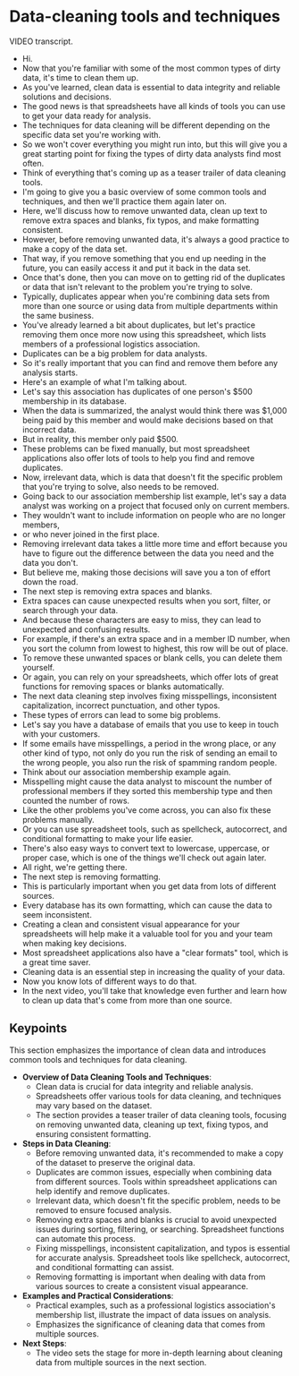 # Data-cleaning tools and techniques

VIDEO transcript.

- Hi.
- Now that you're familiar with some of the most common types of dirty data, it's time to clean them up.
- As you've learned, clean data is essential to data integrity and reliable solutions and decisions.
- The good news is that spreadsheets have all kinds of tools you can use to get your data ready for analysis.
- The techniques for data cleaning will be different depending on the specific data set you're working with.
- So we won't cover everything you might run into, but this will give you a great starting point for fixing the types of dirty data analysts find most often.
- Think of everything that's coming up as a teaser trailer of data cleaning tools.
- I'm going to give you a basic overview of some common tools and techniques, and then we'll practice them again later on.
- Here, we'll discuss how to remove unwanted data, clean up text to remove extra spaces and blanks, fix typos, and make formatting consistent.
- However, before removing unwanted data, it's always a good practice to make a copy of the data set.
- That way, if you remove something that you end up needing in the future, you can easily access it and put it back in the data set.
- Once that's done, then you can move on to getting rid of the duplicates or data that isn't relevant to the problem you're trying to solve.
- Typically, duplicates appear when you're combining data sets from more than one source or using data from multiple departments within the same business.
- You've already learned a bit about duplicates, but let's practice removing them once more now using this spreadsheet, which lists members of a professional logistics association.
- Duplicates can be a big problem for data analysts.
- So it's really important that you can find and remove them before any analysis starts.
- Here's an example of what I'm talking about.
- Let's say this association has duplicates of one person's $500 membership in its database.
- When the data is summarized, the analyst would think there was $1,000 being paid by this member and would make decisions based on that incorrect data.
- But in reality, this member only paid $500.
- These problems can be fixed manually, but most spreadsheet applications also offer lots of tools to help you find and remove duplicates.
- Now, irrelevant data, which is data that doesn't fit the specific problem that you're trying to solve, also needs to be removed.
- Going back to our association membership list example, let's say a data analyst was working on a project that focused only on current members.
- They wouldn't want to include information on people who are no longer members,
- or who never joined in the first place.
- Removing irrelevant data takes a little more time and effort because you have to figure out the difference between the data you need and the data you don't.
- But believe me, making those decisions will save you a ton of effort down the road.
- The next step is removing extra spaces and blanks.
- Extra spaces can cause unexpected results when you sort, filter, or search through your data.
- And because these characters are easy to miss, they can lead to unexpected and confusing results.
- For example, if there's an extra space and in a member ID number, when you sort the column from lowest to highest, this row will be out of place.
- To remove these unwanted spaces or blank cells, you can delete them yourself.
- Or again, you can rely on your spreadsheets, which offer lots of great functions for removing spaces or blanks automatically.
- The next data cleaning step involves fixing misspellings, inconsistent capitalization, incorrect punctuation, and other typos.
- These types of errors can lead to some big problems.
- Let's say you have a database of emails that you use to keep in touch with your customers.
- If some emails have misspellings, a period in the wrong place, or any other kind of typo, not only do you run the risk of sending an email to the wrong people, you also run the risk of spamming random people.
- Think about our association membership example again.
- Misspelling might cause the data analyst to miscount the number of professional members if they sorted this membership type and then counted the number of rows.
- Like the other problems you've come across, you can also fix these problems manually.
- Or you can use spreadsheet tools, such as spellcheck, autocorrect, and conditional formatting to make your life easier.
- There's also easy ways to convert text to lowercase, uppercase, or proper case, which is one of the things we'll check out again later.
- All right, we're getting there.
- The next step is removing formatting.
- This is particularly important when you get data from lots of different sources.
- Every database has its own formatting, which can cause the data to seem inconsistent.
- Creating a clean and consistent visual appearance for your spreadsheets will help make it a valuable tool for you and your team when making key decisions.
- Most spreadsheet applications also have a "clear formats" tool, which is a great time saver.
- Cleaning data is an essential step in increasing the quality of your data.
- Now you know lots of different ways to do that.
- In the next video, you'll take that knowledge even further and learn how to clean up data that's come from more than one source.

## Keypoints

This section emphasizes the importance of clean data and introduces common tools and techniques for data cleaning.

- **Overview of Data Cleaning Tools and Techniques**:
  - Clean data is crucial for data integrity and reliable analysis.
  - Spreadsheets offer various tools for data cleaning, and techniques may vary based on the dataset.
  - The section provides a teaser trailer of data cleaning tools, focusing on removing unwanted data, cleaning up text, fixing typos, and ensuring consistent formatting.
- **Steps in Data Cleaning**:
  - Before removing unwanted data, it's recommended to make a copy of the dataset to preserve the original data.
  - Duplicates are common issues, especially when combining data from different sources. Tools within spreadsheet applications can help identify and remove duplicates.
  - Irrelevant data, which doesn't fit the specific problem, needs to be removed to ensure focused analysis.
  - Removing extra spaces and blanks is crucial to avoid unexpected issues during sorting, filtering, or searching. Spreadsheet functions can automate this process.
  - Fixing misspellings, inconsistent capitalization, and typos is essential for accurate analysis. Spreadsheet tools like spellcheck, autocorrect, and conditional formatting can assist.
  - Removing formatting is important when dealing with data from various sources to create a consistent visual appearance.
- **Examples and Practical Considerations**:
  - Practical examples, such as a professional logistics association's membership list, illustrate the impact of data issues on analysis.
  - Emphasizes the significance of cleaning data that comes from multiple sources.
- **Next Steps**:
  - The video sets the stage for more in-depth learning about cleaning data from multiple sources in the next section.
